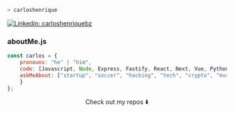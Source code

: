 ```zsh
> carloshenrique
```

[![Linkedin: carloshenriquebz](https://img.shields.io/badge/-Linkedin-blue?style=flat-square&logo=Linkedin&logoColor=white&link=https://https://www.linkedin.com/in/amado-abaca-59845a1b4/)](https://www.linkedin.com/carlosbzcr)

### aboutMe.js

```javascript
const carlos = {
    pronouns: "he" | "him",
    code: [Javascript, Node, Express, Fastify, React, Next, Vue, Python, Yolo],
    askMeAbout: ["startup", "soccer", "hacking", "tech", "crypto", "music", "coffee"],
    }
};
```

<p align="center">
Check out my repos ⬇️  
</p>
